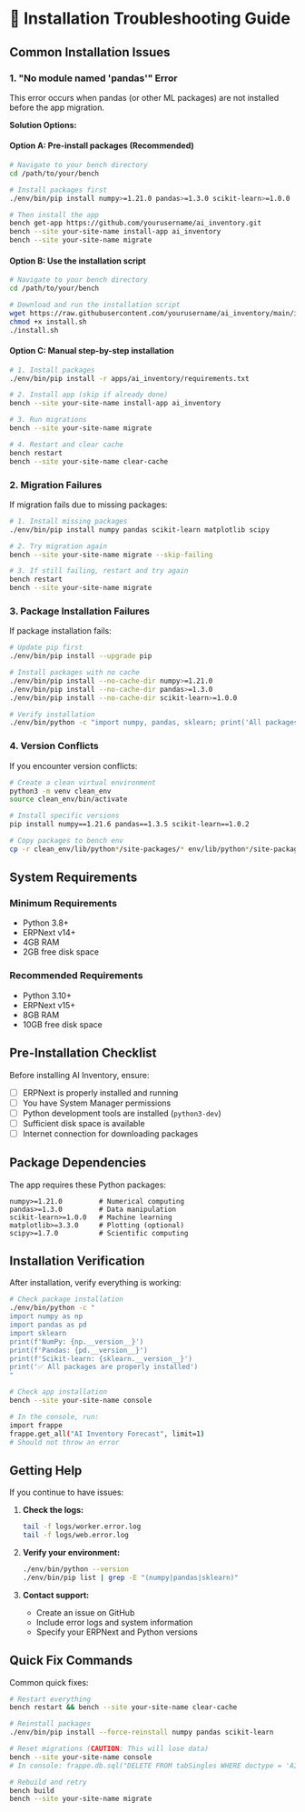 # 🚀 Installation Troubleshooting Guide

## Common Installation Issues

### 1. "No module named 'pandas'" Error

This error occurs when pandas (or other ML packages) are not installed before the app migration.

**Solution Options:**

#### Option A: Pre-install packages (Recommended)

```bash
# Navigate to your bench directory
cd /path/to/your/bench

# Install packages first
./env/bin/pip install numpy>=1.21.0 pandas>=1.3.0 scikit-learn>=1.0.0

# Then install the app
bench get-app https://github.com/yourusername/ai_inventory.git
bench --site your-site-name install-app ai_inventory
bench --site your-site-name migrate
```

#### Option B: Use the installation script

```bash
# Navigate to your bench directory
cd /path/to/your/bench

# Download and run the installation script
wget https://raw.githubusercontent.com/yourusername/ai_inventory/main/install.sh
chmod +x install.sh
./install.sh
```

#### Option C: Manual step-by-step installation

```bash
# 1. Install packages
./env/bin/pip install -r apps/ai_inventory/requirements.txt

# 2. Install app (skip if already done)
bench --site your-site-name install-app ai_inventory

# 3. Run migrations
bench --site your-site-name migrate

# 4. Restart and clear cache
bench restart
bench --site your-site-name clear-cache
```

### 2. Migration Failures

If migration fails due to missing packages:

```bash
# 1. Install missing packages
./env/bin/pip install numpy pandas scikit-learn matplotlib scipy

# 2. Try migration again
bench --site your-site-name migrate --skip-failing

# 3. If still failing, restart and try again
bench restart
bench --site your-site-name migrate
```

### 3. Package Installation Failures

If package installation fails:

```bash
# Update pip first
./env/bin/pip install --upgrade pip

# Install packages with no cache
./env/bin/pip install --no-cache-dir numpy>=1.21.0
./env/bin/pip install --no-cache-dir pandas>=1.3.0
./env/bin/pip install --no-cache-dir scikit-learn>=1.0.0

# Verify installation
./env/bin/python -c "import numpy, pandas, sklearn; print('All packages imported successfully')"
```

### 4. Version Conflicts

If you encounter version conflicts:

```bash
# Create a clean virtual environment
python3 -m venv clean_env
source clean_env/bin/activate

# Install specific versions
pip install numpy==1.21.6 pandas==1.3.5 scikit-learn==1.0.2

# Copy packages to bench env
cp -r clean_env/lib/python*/site-packages/* env/lib/python*/site-packages/
```

## System Requirements

### Minimum Requirements
- Python 3.8+
- ERPNext v14+
- 4GB RAM
- 2GB free disk space

### Recommended Requirements
- Python 3.10+
- ERPNext v15+
- 8GB RAM
- 10GB free disk space

## Pre-Installation Checklist

Before installing AI Inventory, ensure:

- [ ] ERPNext is properly installed and running
- [ ] You have System Manager permissions
- [ ] Python development tools are installed (`python3-dev`)
- [ ] Sufficient disk space is available
- [ ] Internet connection for downloading packages

## Package Dependencies

The app requires these Python packages:

```
numpy>=1.21.0         # Numerical computing
pandas>=1.3.0         # Data manipulation
scikit-learn>=1.0.0   # Machine learning
matplotlib>=3.3.0     # Plotting (optional)
scipy>=1.7.0          # Scientific computing
```

## Installation Verification

After installation, verify everything is working:

```bash
# Check package installation
./env/bin/python -c "
import numpy as np
import pandas as pd
import sklearn
print(f'NumPy: {np.__version__}')
print(f'Pandas: {pd.__version__}')
print(f'Scikit-learn: {sklearn.__version__}')
print('✅ All packages are properly installed')
"

# Check app installation
bench --site your-site-name console

# In the console, run:
import frappe
frappe.get_all("AI Inventory Forecast", limit=1)
# Should not throw an error
```

## Getting Help

If you continue to have issues:

1. **Check the logs:**
   ```bash
   tail -f logs/worker.error.log
   tail -f logs/web.error.log
   ```

2. **Verify your environment:**
   ```bash
   ./env/bin/python --version
   ./env/bin/pip list | grep -E "(numpy|pandas|sklearn)"
   ```

3. **Contact support:**
   - Create an issue on GitHub
   - Include error logs and system information
   - Specify your ERPNext and Python versions

## Quick Fix Commands

Common quick fixes:

```bash
# Restart everything
bench restart && bench --site your-site-name clear-cache

# Reinstall packages
./env/bin/pip install --force-reinstall numpy pandas scikit-learn

# Reset migrations (CAUTION: This will lose data)
bench --site your-site-name console
# In console: frappe.db.sql("DELETE FROM tabSingles WHERE doctype = 'AI Settings'")

# Rebuild and retry
bench build
bench --site your-site-name migrate
```
